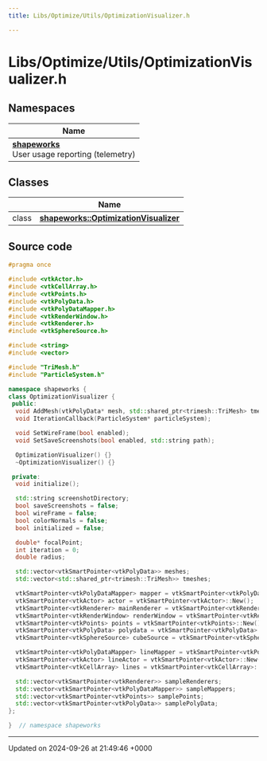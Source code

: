 ```yaml
---
title: Libs/Optimize/Utils/OptimizationVisualizer.h

---
```


# Libs/Optimize/Utils/OptimizationVisualizer.h



## Namespaces

| Name           |
| -------------- |
| **[shapeworks](../Namespaces/namespaceshapeworks.md)** <br>User usage reporting (telemetry)  |

## Classes

|                | Name           |
| -------------- | -------------- |
| class | **[shapeworks::OptimizationVisualizer](../Classes/classshapeworks_1_1OptimizationVisualizer.md)**  |




## Source code

```cpp
#pragma once

#include <vtkActor.h>
#include <vtkCellArray.h>
#include <vtkPoints.h>
#include <vtkPolyData.h>
#include <vtkPolyDataMapper.h>
#include <vtkRenderWindow.h>
#include <vtkRenderer.h>
#include <vtkSphereSource.h>

#include <string>
#include <vector>

#include "TriMesh.h"
#include "ParticleSystem.h"

namespace shapeworks {
class OptimizationVisualizer {
 public:
  void AddMesh(vtkPolyData* mesh, std::shared_ptr<trimesh::TriMesh> tmesh);
  void IterationCallback(ParticleSystem* particleSystem);

  void SetWireFrame(bool enabled);
  void SetSaveScreenshots(bool enabled, std::string path);

  OptimizationVisualizer() {}
  ~OptimizationVisualizer() {}

 private:
  void initialize();

  std::string screenshotDirectory;
  bool saveScreenshots = false;
  bool wireFrame = false;
  bool colorNormals = false;
  bool initialized = false;

  double* focalPoint;
  int iteration = 0;
  double radius;

  std::vector<vtkSmartPointer<vtkPolyData>> meshes;
  std::vector<std::shared_ptr<trimesh::TriMesh>> tmeshes;

  vtkSmartPointer<vtkPolyDataMapper> mapper = vtkSmartPointer<vtkPolyDataMapper>::New();
  vtkSmartPointer<vtkActor> actor = vtkSmartPointer<vtkActor>::New();
  vtkSmartPointer<vtkRenderer> mainRenderer = vtkSmartPointer<vtkRenderer>::New();
  vtkSmartPointer<vtkRenderWindow> renderWindow = vtkSmartPointer<vtkRenderWindow>::New();
  vtkSmartPointer<vtkPoints> points = vtkSmartPointer<vtkPoints>::New();
  vtkSmartPointer<vtkPolyData> polydata = vtkSmartPointer<vtkPolyData>::New();
  vtkSmartPointer<vtkSphereSource> cubeSource = vtkSmartPointer<vtkSphereSource>::New();

  vtkSmartPointer<vtkPolyDataMapper> lineMapper = vtkSmartPointer<vtkPolyDataMapper>::New();
  vtkSmartPointer<vtkActor> lineActor = vtkSmartPointer<vtkActor>::New();
  vtkSmartPointer<vtkCellArray> lines = vtkSmartPointer<vtkCellArray>::New();

  std::vector<vtkSmartPointer<vtkRenderer>> sampleRenderers;
  std::vector<vtkSmartPointer<vtkPolyDataMapper>> sampleMappers;
  std::vector<vtkSmartPointer<vtkPoints>> samplePoints;
  std::vector<vtkSmartPointer<vtkPolyData>> samplePolyData;
};

}  // namespace shapeworks
```


-------------------------------

Updated on 2024-09-26 at 21:49:46 +0000
